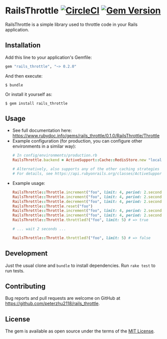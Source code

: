# RailsThrottle [![CircleCI](https://circleci.com/gh/peterzhu2118/rails_throttle/tree/master.svg?style=svg)](https://circleci.com/gh/peterzhu2118/rails_throttle/tree/master) [![Gem Version](https://badge.fury.io/rb/rails_throttle.svg)](https://badge.fury.io/rb/rails_throttle)

RailsThrottle is a simple library used to throttle code in your Rails application.

## Installation

Add this line to your application's Gemfile:

```ruby
gem "rails_throttle", "~> 0.2.0"
```

And then execute:

    $ bundle

Or install it yourself as:

    $ gem install rails_throttle

## Usage

- See full documentation here: https://www.rubydoc.info/gems/rails_throttle/0.1.0/RailsThrottle/Throttle
- Example configuration (for production, you can configure other environments in a similar way):
    ```ruby
    # In config/environments/production.rb
    RailsThrottle.backend = ActiveSupport::Cache::RedisStore.new "localhost:6379/0"

    # Alternatively, also supports any of the other caching strategies of ActiveSupport::Cache.
    # For details, see https://api.rubyonrails.org/classes/ActiveSupport/Cache.html.
    ```
- Example usage:
    ```ruby
    RailsThrottle::Throttle.increment("foo", limit: 4, period: 2.seconds) # => 1
    RailsThrottle::Throttle.increment("foo", limit: 4, period: 2.seconds) # => 2
    RailsThrottle::Throttle.decrement("foo", limit: 4, period: 2.seconds) # => 1
    RailsThrottle::Throttle.reset("foo")
    RailsThrottle::Throttle.increment("foo", limit: 4, period: 2.seconds, increment: 4) # => 4
    RailsThrottle::Throttle.increment("foo", limit: 4, period: 2.seconds) # => RailsThrottle::ThrottleError
    RailsThrottle::Throttle.throttled?("foo", limit: 5) # => true

    # ... wait 2 seconds ...

    RailsThrottle::Throttle.throttled?("foo", limit: 5) # => false
    ```

## Development

Just the usual clone and `bundle` to install dependencies. Run `rake test` to run tests.

## Contributing

Bug reports and pull requests are welcome on GitHub at https://github.com/peterzhu2118/rails_throttle.

## License

The gem is available as open source under the terms of the [MIT License](https://opensource.org/licenses/MIT).
